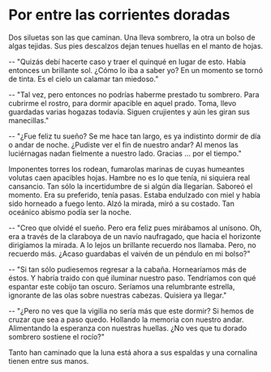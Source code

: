 # Por entre las corrientes doradas

Dos siluetas son las que caminan. Una lleva sombrero, la otra un bolso
de algas tejidas. Sus pies descalzos dejan tenues huellas en el manto
de hojas.

-- "Quizás debí hacerte caso y traer el quinqué en lugar de esto.
Había entonces un brillante sol. ¿Cómo lo iba a saber yo? En un
momento se tornó de tinta. Es el cielo un calamar tan miedoso."

-- "Tal vez, pero entonces no podrías haberme prestado tu sombrero.
Para cubrirme el rostro, para dormir apacible en aquel prado. Toma,
llevo guardadas varias hogazas todavía. Siguen crujientes y aún les
giran sus manecillas."

-- "¿Fue feliz tu sueño? Se me hace tan largo, es ya indistinto dormir
de día o andar de noche. ¿Pudiste ver el fin de nuestro andar? Al
menos las luciérnagas nadan fielmente a nuestro lado. Gracias ... por
el tiempo."

Imponentes torres los rodean, fumarolas marinas de cuyas humeantes
volutas caen apacibles hojas. Hambre no es lo que tenía, ni siquiera
real cansancio. Tan sólo la incertidumbre de si algún día llegarían.
Saboreó el momento. Era su preferido, tenía pasas. Estaba endulzado
con miel y había sido horneado a fuego lento. Alzó la mirada, miró a
su costado. Tan oceánico abismo podía ser la noche.

-- "Creo que olvidé el sueño. Pero era feliz pues mirábamos al
unísono. Oh, era a través de la claraboya de un navío naufragado, que
hacia el horizonte dirigíamos la mirada. A lo lejos un brillante
recuerdo nos llamaba. Pero, no recuerdo más. ¿Acaso guardabas el
vaivén de un péndulo en mi bolso?"

-- "Si tan sólo pudiesemos regresar a la cabaña. Hornearíamos más de
éstos. Y habría traido con qué iluminar nuestro paso. Tendríamos con
qué espantar este cobijo tan oscuro. Seríamos una relumbrante
estrella, ignorante de las olas sobre nuestras cabezas. Quisiera ya
llegar."

-- "¿Pero no ves que la vigilia no sería más que este dormir? Si hemos
de cruzar que sea a paso quedo. Hollando la memoria con nuestro andar.
Alimentando la esperanza con nuestras huellas. ¿No ves que tu dorado
sombrero sostiene el rocío?"

Tanto han caminado que la luna está ahora a sus espaldas y una
cornalina tienen entre sus manos.
